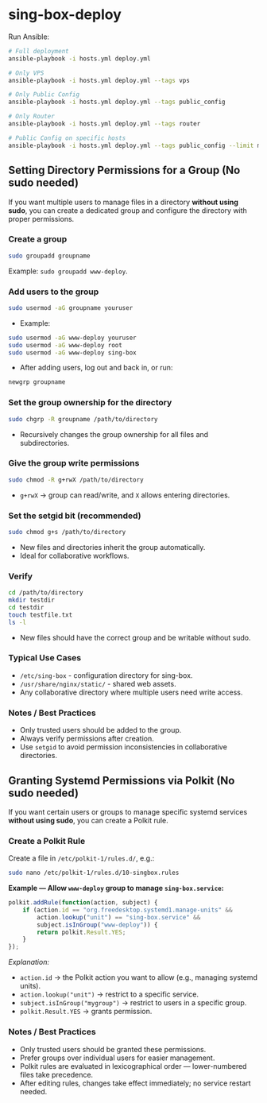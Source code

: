 # sing-box-deploy

Run Ansible:

```sh
# Full deployment
ansible-playbook -i hosts.yml deploy.yml

# Only VPS
ansible-playbook -i hosts.yml deploy.yml --tags vps

# Only Public Config
ansible-playbook -i hosts.yml deploy.yml --tags public_config

# Only Router
ansible-playbook -i hosts.yml deploy.yml --tags router

# Public Config on specific hosts
ansible-playbook -i hosts.yml deploy.yml --tags public_config --limit myvps2,myvps3
```

## Setting Directory Permissions for a Group (No sudo needed)

If you want multiple users to manage files in a directory **without using sudo**, you can create a dedicated group and configure the directory with proper permissions.

### Create a group

```sh
sudo groupadd groupname
```

Example: `sudo groupadd www-deploy`.

### Add users to the group

```sh
sudo usermod -aG groupname youruser
```

* Example:

```sh
sudo usermod -aG www-deploy youruser
sudo usermod -aG www-deploy root
sudo usermod -aG www-deploy sing-box
```

* After adding users, log out and back in, or run:

```sh
newgrp groupname
```

### Set the group ownership for the directory

```sh
sudo chgrp -R groupname /path/to/directory
```

* Recursively changes the group ownership for all files and subdirectories.

### Give the group write permissions

```sh
sudo chmod -R g+rwX /path/to/directory
```

* `g+rwX` → group can read/write, and `X` allows entering directories.

### Set the setgid bit (recommended)

```sh
sudo chmod g+s /path/to/directory
```

* New files and directories inherit the group automatically.
* Ideal for collaborative workflows.

### Verify

```sh
cd /path/to/directory
mkdir testdir
cd testdir
touch testfile.txt
ls -l
```

* New files should have the correct group and be writable without sudo.

### Typical Use Cases

* `/etc/sing-box` - configuration directory for sing-box.
* `/usr/share/nginx/static/` - shared web assets.
* Any collaborative directory where multiple users need write access.

### Notes / Best Practices

* Only trusted users should be added to the group.
* Always verify permissions after creation.
* Use `setgid` to avoid permission inconsistencies in collaborative directories.

## Granting Systemd Permissions via Polkit (No sudo needed)

If you want certain users or groups to manage specific systemd services **without using sudo**, you can create a Polkit rule.

### Create a Polkit Rule

Create a file in `/etc/polkit-1/rules.d/`, e.g.:

```sh
sudo nano /etc/polkit-1/rules.d/10-singbox.rules
```

**Example — Allow `www-deploy` group to manage `sing-box.service`:**

```js
polkit.addRule(function(action, subject) {
    if (action.id == "org.freedesktop.systemd1.manage-units" &&
        action.lookup("unit") == "sing-box.service" &&
        subject.isInGroup("www-deploy")) {
        return polkit.Result.YES;
    }
});
```

*Explanation:*

* `action.id` → the Polkit action you want to allow (e.g., managing systemd units).
* `action.lookup("unit")` → restrict to a specific service.
* `subject.isInGroup("mygroup")` → restrict to users in a specific group.
* `polkit.Result.YES` → grants permission.

### Notes / Best Practices

* Only trusted users should be granted these permissions.
* Prefer groups over individual users for easier management.
* Polkit rules are evaluated in lexicographical order — lower-numbered files take precedence.
* After editing rules, changes take effect immediately; no service restart needed.
